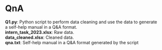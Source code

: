 # QnA

**Q1.py**: Python script to perform data cleaning and use the data to generate a self-help manual in a Q&A format.<br>
**intern_task_2023.xlsx**: Raw data.<br>
**data_cleaned.xlsx**: Cleaned data.<br>
**qna.txt**: Self-help manual in a Q&A format generated by the script
